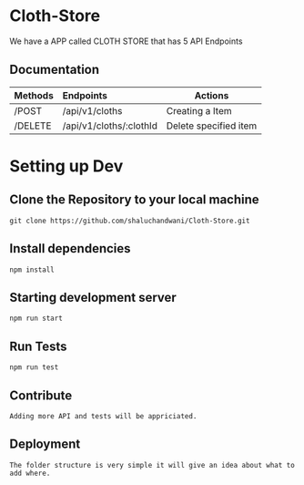 # Cloth-Store

We have a APP called CLOTH STORE that has 5 API Endpoints
## Documentation
| Methods | Endpoints | Actions |
| :----- | :----- | ----- |
| /POST | /api/v1/cloths | Creating a Item |
| /DELETE | /api/v1/cloths/:clothId | Delete specified item |



# Setting up Dev

## Clone the Repository to your local machine <br/>
```
git clone https://github.com/shaluchandwani/Cloth-Store.git
``` 

## Install dependencies <br/>
``` 
npm install
```

## Starting development server <br/> 
``` 
npm run start
```

## Run Tests <br/>
```
npm run test
```
## Contribute
```
Adding more API and tests will be appriciated.
```
## Deployment
```
The folder structure is very simple it will give an idea about what to add where.
```